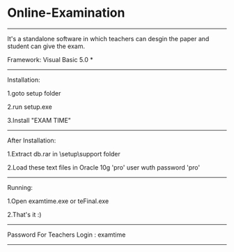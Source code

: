 # Online-Examination

*************************************************************************
It's a standalone software in which teachers can desgin the paper and student can give the exam.

Framework: Visual Basic 5.0                             *
*************************************************************************

Installation:

1.goto setup folder

2.run setup.exe

3.Install "EXAM TIME"

**************************************************************************

After Installation:

1.Extract db.rar in \setup\support folder

2.Load these text files in Oracle 10g 'pro' user wuth password 'pro'
**************************************************************************

Running:

1.Open examtime.exe or teFinal.exe

2.That's it :)

**************************************************************************

Password For Teachers Login : examtime

**************************************************************************

